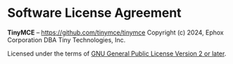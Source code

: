 # Software License Agreement

**TinyMCE** – [<https://github.com/tinymce/tinymce>](https://github.com/tinymce/tinymce) Copyright (c) 2024, Ephox Corporation DBA Tiny Technologies,
Inc.

Licensed under the terms of [GNU General Public License Version 2 or later](http://www.gnu.org/licenses/gpl.html).
